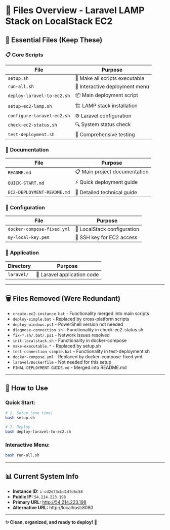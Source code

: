 # 📁 Files Overview - Laravel LAMP Stack on LocalStack EC2

## 🎯 **Essential Files (Keep These)**

### 📋 **Core Scripts**
| File | Purpose |
|------|---------|
| `setup.sh` | 🔧 Make all scripts executable |
| `run-all.sh` | 🚀 Interactive deployment menu |
| `deploy-laravel-to-ec2.sh` | 📦 Main deployment script |
| `setup-ec2-lamp.sh` | 🏗️ LAMP stack installation |
| `configure-laravel-ec2.sh` | ⚙️ Laravel configuration |
| `check-ec2-status.sh` | 🔍 System status check |
| `test-deployment.sh` | 🧪 Comprehensive testing |

### 📖 **Documentation**
| File | Purpose |
|------|---------|
| `README.md` | 📋 Main project documentation |
| `QUICK-START.md` | ⚡ Quick deployment guide |
| `EC2-DEPLOYMENT-README.md` | 📖 Detailed technical guide |

### 🔧 **Configuration**
| File | Purpose |
|------|---------|
| `docker-compose-fixed.yml` | 🐳 LocalStack configuration |
| `my-local-key.pem` | 🔑 SSH key for EC2 access |

### 📁 **Application**
| Directory | Purpose |
|-----------|---------|
| `laravel/` | 🎯 Laravel application code |

---

## 🗑️ **Files Removed (Were Redundant)**

- `create-ec2-instance.bat` - Functionality merged into main scripts
- `deploy-simple.bat` - Replaced by cross-platform scripts
- `deploy-windows.ps1` - PowerShell version not needed
- `diagnose-connection.sh` - Functionality in check-ec2-status.sh
- `fix-*.sh/.bat/.ps1` - Network issues resolved
- `init-localstack.sh` - Functionality in docker-compose
- `make-executable.*` - Replaced by setup.sh
- `test-connection-simple.bat` - Functionality in test-deployment.sh
- `docker-compose.yml` - Replaced by docker-compose-fixed.yml
- `laravel/Dockerfile` - Not needed for this setup
- `FINAL-DEPLOYMENT-GUIDE.md` - Merged into README.md

---

## 🚀 **How to Use**

### **Quick Start:**
```bash
# 1. Setup (one time)
bash setup.sh

# 2. Deploy
bash deploy-laravel-to-ec2.sh
```

### **Interactive Menu:**
```bash
bash run-all.sh
```

---

## 📊 **Current System Info**

- **Instance ID:** `i-cd2d73cbd14fd6c58`
- **Public IP:** `54.214.223.198`
- **Primary URL:** http://54.214.223.198
- **Alternative URL:** http://localhost:8080

---

**✨ Clean, organized, and ready to deploy! 🎯**
